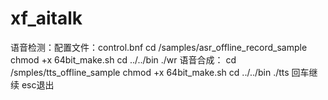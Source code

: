 # xf_aitalk
语音检测：配置文件：control.bnf
cd /samples/asr_offline_record_sample
chmod +x 64bit_make.sh
cd ../../bin
./wr
语音合成：
cd /smples/tts_offline_sample
chmod +x 64bit_make.sh
cd ../../bin
./tts
回车继续  esc退出
